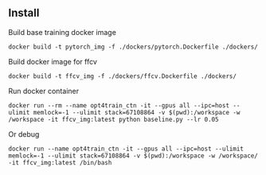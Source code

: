 ## Install
Build base training docker image 
```
docker build -t pytorch_img -f ./dockers/pytorch.Dockerfile ./dockers/
```

Build docker image for ffcv
```
docker build -t ffcv_img -f ./dockers/ffcv.Dockerfile ./dockers/
```
Run docker container
```
docker run --rm --name opt4train_ctn -it --gpus all --ipc=host --ulimit memlock=-1 --ulimit stack=67108864 -v $(pwd):/workspace -w /workspace -it ffcv_img:latest python baseline.py --lr 0.05
```
Or debug
```
docker run --name opt4train_ctn -it --gpus all --ipc=host --ulimit memlock=-1 --ulimit stack=67108864 -v $(pwd):/workspace -w /workspace/ -it ffcv_img:latest /bin/bash
```